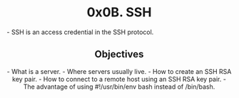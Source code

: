 <center><h1>0x0B. SSH</h1></center>
- SSH is an access credential in the SSH protocol.

<center><h2>Objectives</h2><center>
- What is a server.
- Where servers usually live.
- How to create an SSH RSA key pair.
- How to connect to a remote host using an SSH RSA key pair.
- The advantage of using #!/usr/bin/env bash instead of /bin/bash.
